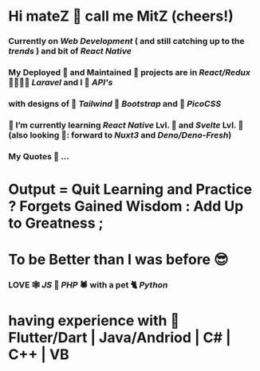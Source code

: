 # Hi mateZ :clinking_glasses: call me MitZ (cheers!)

###   Currently on ***Web Development*** ( and still catching up to the ***trends*** ) and bit of ***React Native***
###   My Deployed :house_with_garden: and Maintained :bricks: projects are in ***React/Redux*** :family_man_woman_girl_boy: ***Laravel*** and I :hugs: ***API's***
###   with designs of :notebook_with_decorative_cover: ***Tailwind*** :scroll: ***Bootstrap*** and :green_book: ***PicoCSS***
### 	:hibiscus: I’m currently learning ***React Native*** Lvl. :rose: and ***Svelte*** Lvl. :rose: (also looking 🤔: forward to ***Nuxt3*** and ***Deno/Deno-Fresh***)
### 	My Quotes :thinking: ... 
#   Output = Quit Learning and Practice ? Forgets Gained Wisdom : Add Up to Greatness ; 
#   To be Better than I was before :sunglasses:
###   LOVE :spider_web: ***JS*** :couple: ***PHP*** :spider: with a pet :cat2: ***Python***
#   having experience with :t-rex: Flutter/Dart | Java/Andriod | C# | C++ | VB

<!--
Next in line to study
| 🌱: Nuxt3 Lvl. 
| 🌱: Next Typescript 
| 🌱 Deno Fresh
| :seedling: Firebase

Emoji
https://github.com/ikatyang/emoji-cheat-sheet/blob/master/README.md
-->

